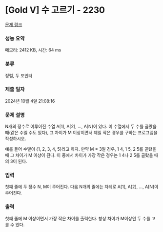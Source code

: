 # [Gold V] 수 고르기 - 2230 

[문제 링크](https://www.acmicpc.net/problem/2230) 

### 성능 요약

메모리: 2412 KB, 시간: 64 ms

### 분류

정렬, 두 포인터

### 제출 일자

2024년 10월 4일 21:08:16

### 문제 설명

<p>N개의 정수로 이루어진 수열 A[1], A[2], …, A[N]이 있다. 이 수열에서 두 수를 골랐을 때(같은 수일 수도 있다), 그 차이가 M 이상이면서 제일 작은 경우를 구하는 프로그램을 작성하시오.</p>

<p>예를 들어 수열이 {1, 2, 3, 4, 5}라고 하자. 만약 M = 3일 경우, 1 4, 1 5, 2 5를 골랐을 때 그 차이가 M 이상이 된다. 이 중에서 차이가 가장 작은 경우는 1 4나 2 5를 골랐을 때의 3이 된다.</p>

### 입력 

 <p>첫째 줄에 두 정수 N, M이 주어진다. 다음 N개의 줄에는 차례로 A[1], A[2], …, A[N]이 주어진다.</p>

### 출력 

 <p>첫째 줄에 M 이상이면서 가장 작은 차이를 출력한다. 항상 차이가 M이상인 두 수를 고를 수 있다.</p>

